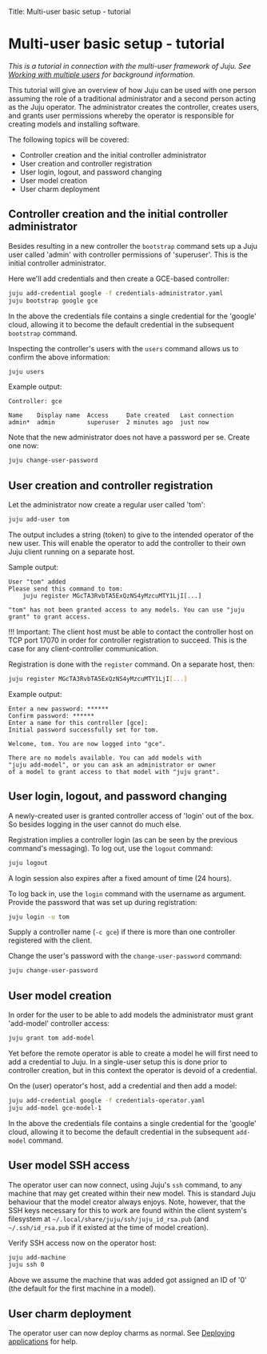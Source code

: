 Title: Multi-user basic setup - tutorial

# Multi-user basic setup - tutorial

*This is a tutorial in connection with the multi-user framework of Juju. See
[Working with multiple users][multiuser] for background information.*

This tutorial will give an overview of how Juju can be used with one person
assuming the role of a traditional administrator and a second person acting as
the Juju operator. The administrator creates the controller, creates users,
and grants user permissions whereby the operator is responsible for creating
models and installing software.

The following topics will be covered:

 - Controller creation and the initial controller administrator
 - User creation and controller registration
 - User login, logout, and password changing
 - User model creation
 - User charm deployment

## Controller creation and the initial controller administrator

Besides resulting in a new controller the `bootstrap` command sets up a Juju
user called 'admin' with controller permissions of 'superuser'. This is the
initial controller administrator.

Here we'll add credentials and then create a GCE-based controller: 

```bash
juju add-credential google -f credentials-administrator.yaml
juju bootstrap google gce
```

In the above the credentials file contains a single credential for the 'google'
cloud, allowing it to become the default credential in the subsequent
`bootstrap` command.

Inspecting the controller's users with the `users` command allows us to confirm
the above information:

```bash
juju users
```

Example output:

```no-highlight
Controller: gce

Name    Display name  Access     Date created   Last connection
admin*  admin         superuser  2 minutes ago  just now
```

Note that the new administrator does not have a password per se. Create one
now:

```bash
juju change-user-password
```

## User creation and controller registration

Let the administrator now create a regular user called 'tom':

```bash
juju add-user tom
```

The output includes a string (token) to give to the intended operator of the
new user. This will enable the operator to add the controller to their own Juju
client running on a separate host.

Sample output:

```no-highlight
User "tom" added
Please send this command to tom:
    juju register MGcTA3RvbTA5ExQzNS4yMzcuMTY1LjI[...]

"tom" has not been granted access to any models. You can use "juju grant" to grant access.
```

!!! Important: 
    The client host must be able to contact the controller host on TCP port
    17070 in order for controller registration to succeed. This is the case for
    any client-controller communication.

Registration is done with the `register` command. On a separate host, then:

```bash
juju register MGcTA3RvbTA5ExQzNS4yMzcuMTY1LjI[...]
```

Example output:

```no-highlight
Enter a new password: ******
Confirm password: ******
Enter a name for this controller [gce]: 
Initial password successfully set for tom.

Welcome, tom. You are now logged into "gce".

There are no models available. You can add models with
"juju add-model", or you can ask an administrator or owner
of a model to grant access to that model with "juju grant".
```

## User login, logout, and password changing

A newly-created user is granted controller access of 'login' out of the box. So
besides logging in the user cannot do much else.

Registration implies a controller login (as can be seen by the previous
command's messaging). To log out, use the `logout` command:

```bash
juju logout
```

A login session also expires after a fixed amount of time (24 hours).

To log back in, use the `login` command with the username as argument. Provide
the password that was set up during registration:

```bash
juju login -u tom
```

Supply a controller name (`-c gce`) if there is more than one controller
registered with the client.

Change the user's password with the `change-user-password` command:

```bash
juju change-user-password
```

## User model creation

In order for the user to be able to add models the administrator must grant
'add-model' controller access:

```bash
juju grant tom add-model
```

Yet before the remote operator is able to create a model he will first need to
add a credential to Juju. In a single-user setup this is done prior to
controller creation, but in this context the operator is devoid of a
credential.

On the (user) operator's host, add a credential and then add a model:

```bash
juju add-credential google -f credentials-operator.yaml
juju add-model gce-model-1
```

In the above the credentials file contains a single credential for the 'google'
cloud, allowing it to become the default credential in the subsequent
`add-model` command.

## User model SSH access

The operator user can now connect, using Juju's `ssh` command, to any machine
that may get created within their new model. This is standard Juju behaviour
that the model creator always enjoys. Note, however, that the SSH keys
necessary for this to work are found within the client system's filesystem at
`~/.local/share/juju/ssh/juju_id_rsa.pub` (and `~/.ssh/id_rsa.pub` if it
existed at the time of model creation).

Verify SSH access now on the operator host:

```bash
juju add-machine
juju ssh 0
```

Above we assume the machine that was added got assigned an ID of '0' (the
default for the first machine in a model).

## User charm deployment

The operator user can now deploy charms as normal. See
[Deploying applications][charms-deploying] for help.


<!-- LINKS -->

[multiuser]: ./multiuser.md
[credentials]: ./credentials.md
[models-adding]: ./models-adding.md
[machine-auth]: ./machine-auth.md
[charms-deploying]: ./charms-deploying.md
